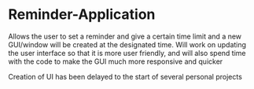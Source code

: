 # Reminder-Application
Allows the user to set a reminder and give a certain time limit and a new GUI/window will be created at the designated time. Will work on updating the user interface so that it is more user friendly, and will also spend time with the code to make the GUI much more responsive and quicker

Creation of UI has been delayed to the start of several personal projects
